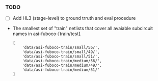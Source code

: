### TODO

- [ ] Add HL3 (stage-level) to ground trruth and eval procedure

- The smallest set of "train" netlists that cover all avaiable subcircuit names in asi-fuboco-[train/test].
    ```
    [
        'data/asi-fuboco-train/small/56/', 
        'data/asi-fuboco-train/small/49/', 
        'data/asi-fuboco-train/small/51/', 
        'data/asi-fuboco-train/medium/56/', 
        'data/asi-fuboco-train/medium/49/', 
        'data/asi-fuboco-train/medium/51/'
    ]
    ```